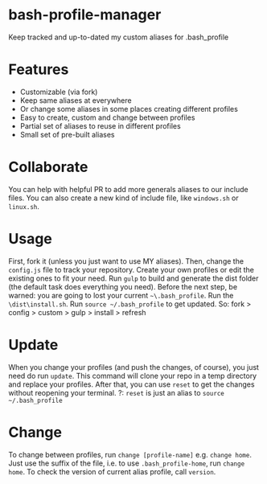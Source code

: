 # bash-profile-manager
Keep tracked and up-to-dated my custom aliases for .bash_profile

# Features
- Customizable (via fork)
- Keep same aliases at everywhere
- Or change some aliases in some places creating different profiles
- Easy to create, custom and change between profiles
- Partial set of aliases to reuse in different profiles
- Small set of pre-built aliases

# Collaborate 
You can help with helpful PR to add more generals aliases to our include files.
You can also create a new kind of include file, like `windows.sh` or `linux.sh`.

# Usage
First, fork it (unless you just want to use MY aliases). 
Then, change the `config.js` file to track your repository.
Create your own profiles or edit the existing ones to fit your need.
Run `gulp` to build and generate the dist folder (the default task does everything you need).
Before the next step, be warned: you are going to lost your current `~\.bash_profile`.
Run the `\dist\install.sh`. 
Run `source ~/.bash_profile` to get updated.
So: fork > config > custom > gulp > install > refresh

# Update
When you change your profiles (and push the changes, of course), you just need do run `update`.
This command will clone your repo in a temp directory and replace your profiles.
After that, you can use `reset` to get the changes without reopening your terminal.
?: `reset` is just an alias to `source ~/.bash_profile`

# Change
To change between profiles, run `change [profile-name]` e.g. `change home`.
Just use the suffix of the file, i.e. to use `.bash_profile-home`, run `change home`.
To check the version of current alias profile, call `version`. 